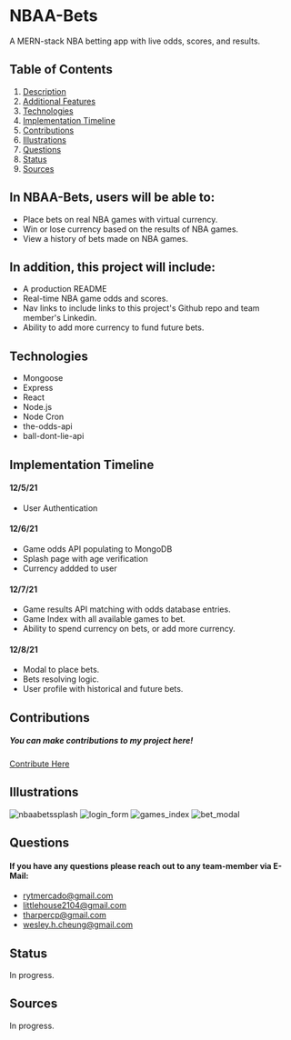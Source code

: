 # NBAA-Bets
A MERN-stack NBA betting app with live odds, scores, and results.

## Table of Contents
1. [Description](#description)
2. [Additional Features](#additional-features)
3. [Technologies](#technologies)
4. [Implementation Timeline](#implementation-timeline)
5. [Contributions](#contributions)
6. [Illustrations](#illustrations)
7. [Questions](#questions)
8. [Status](#status)
9. [Sources](#sources)

## In NBAA-Bets, users will be able to: <a name="description"></a>
 * Place bets on real NBA games with virtual currency.
 * Win or lose currency based on the results of NBA games.
 * View a history of bets made on NBA games.

## In addition, this project will include: <a name="additional-features"></a>
 * A production README
 * Real-time NBA game odds and scores.
 * Nav links to include links to this project's Github repo and team member's Linkedin.
 * Ability to add more currency to fund future bets.

## Technologies <a name="technologies"></a>
 * Mongoose
 * Express
 * React
 * Node.js
 * Node Cron
 * the-odds-api
 * ball-dont-lie-api

## Implementation Timeline <a name="implementation-timeline"></a>
#### 12/5/21
 * User Authentication
#### 12/6/21
 * Game odds API populating to MongoDB
 * Splash page with age verification
 * Currency addded to user
#### 12/7/21
 * Game results API matching with odds database entries.
 * Game Index with all available games to bet.
 * Ability to spend currency on bets, or add more currency.
#### 12/8/21
 * Modal to place bets.
 * Bets resolving logic.
 * User profile with historical and future bets.

## Contributions <a name="contributions"></a>
##### You can make contributions to my project here! 
 <a href="https://github.com/rytmercado">Contribute Here</a>
## Illustrations <a name="illustrations"></a>
![nbaabetssplash](https://user-images.githubusercontent.com/83959916/145456513-3a1eeac9-eb73-4db0-a64f-e74bf27a9847.png)
![login_form](https://user-images.githubusercontent.com/83959916/145600979-912788a4-0599-4b02-9509-2e57111ec5a1.png)
![games_index](https://user-images.githubusercontent.com/83959916/145601573-c4d334a7-6804-44ae-856e-631a0fac28fc.png)
![bet_modal](https://user-images.githubusercontent.com/83959916/145601579-99216df0-81ea-470c-a791-844d268bb90b.png)

## Questions <a name="questions"></a>
#### If you have any questions please reach out to any team-member via E-Mail: 
 * rytmercado@gmail.com
 * littlehouse2104@gmail.com
 * tharpercp@gmail.com
 * wesley.h.cheung@gmail.com

## Status <a name="status"></a>
In progress.
## Sources <a name="sources"></a>
In progress.
